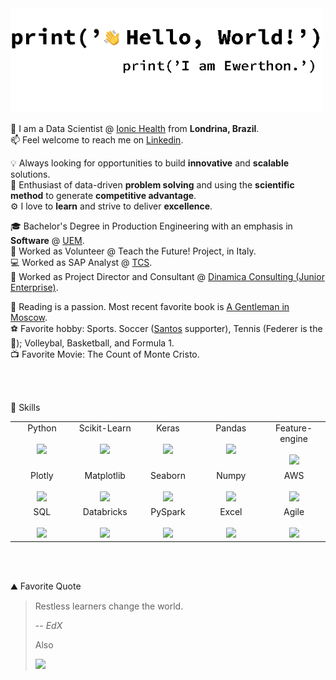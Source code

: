 <img src="https://github.com/ewerthonk/ewerthonk/blob/main/hi.gif" width="500px" />

🚩 I am a Data Scientist @ [Ionic Health](https://www.ionic.health) from **Londrina, Brazil**. \
📫 Feel welcome to reach me on [Linkedin](https://www.linkedin.com/in/ewerthonkutz/?locale=en_US).

💡 Always looking for opportunities to build **innovative** and **scalable** solutions. \
🧐 Enthusiast of data-driven **problem solving** and using the **scientific method** to generate **competitive advantage**. \
⚙️ I love to **learn** and strive to deliver **excellence**.

🎓 Bachelor's Degree in Production Engineering with an emphasis in **Software** @ [UEM](http://www.dep.uem.br/index.php?option=com_content&view=article&id=57&Itemid=131). \
🚩 Worked as Volunteer @ Teach the Future! Project, in Italy. \
💻 Worked as SAP Analyst @ [TCS](https://www.tcs.com). \
📅 Worked as Project Director and Consultant @ [Dinamica Consulting (Junior Enterprise)]((https://www.dinamicaej.com.br)).

📖 Reading is a passion. Most recent favorite book is [A Gentleman in Moscow](https://www.amazon.com/Gentleman-Moscow-Novel-Amor-Towles/dp/0670026190). \
⚽️ Favorite hobby: Sports. Soccer ([Santos](https://www.santosfc.com.br) supporter), Tennis (Federer is the 🐐); Volleybal, Basketball, and Formula 1. \
📺 Favorite Movie: The Count of Monte Cristo.

<br/>
<br/>

🧰 Skills
<table>
  <tbody>
    <tr valign="top">
       <td width="20%" align="center">
        <span>Python</span><br><br>
        <img height="64px" src="https://cdn.svgporn.com/logos/python.svg">
      </td>
      <td width="20%" align="center">
        <span>Scikit-Learn</span><br><br>
        <img height="64px" src="https://scikit-learn.org/stable/_images/scikit-learn-logo-notext.png">
      </td>
      <td width="20%" align="center">
        <span>Keras</span><br><br>
        <img height="64px" src="https://upload.wikimedia.org/wikipedia/commons/thumb/a/ae/Keras_logo.svg/2048px-Keras_logo.svg.png">
      </td>
      <td width="20%" align="center">
        <span>Pandas</span><br><br>
        <img height="64px" src="https://pandas.pydata.org/static/img/pandas.svg">
      </td>
      <td width="20%" align="center">
        <span>Feature-engine</span><br><br>
        <img height="64px" src="https://feature-engine.readthedocs.io/en/latest/_images/FeatureEngine.png">
      </td>
    </tr>
    <tr valign="top">
       <td width="20%" align="center">
        <span>Plotly</span><br><br>
        <img height="64px" src="https://plotly.com/all_static/images/icon-dash.png">
      </td>
      <td width="20%" align="center">
        <span>Matplotlib</span><br><br>
        <img height="64px" src="https://upload.wikimedia.org/wikipedia/commons/thumb/0/01/Created_with_Matplotlib-logo.svg/2048px-Created_with_Matplotlib-logo.svg.png">
      </td>
      <td width="20%" align="center">
        <span>Seaborn</span><br><br>
        <img height="64px" src="https://seaborn.pydata.org/_images/logo-mark-lightbg.svg">
      </td>
      <td width="20%" align="center">
        <span>Numpy</span><br><br>
        <img height="64px" src="https://numpy.org/images/logo.svg">
      </td>
      <td width="20%" align="center">
        <span>AWS</span><br><br>
        <img height="64px" src="https://upload.wikimedia.org/wikipedia/commons/thumb/9/93/Amazon_Web_Services_Logo.svg/1280px-Amazon_Web_Services_Logo.svg.png">
      </td>
    </tr>
    </tr>
    <tr valign="top">
       <td width="20%" align="center">
        <span>SQL</span><br><br>
        <img height="64px" src="https://seeklogo.com/images/A/azure-sql-logo-3AE930D2AF-seeklogo.com.png">
      </td>
      <td width="20%" align="center">
        <span>Databricks</span><br><br>
        <img height="64px" src="https://s3.us-east-1.amazonaws.com/accredible_temp_credential_images/16002836894132567677717491881160.png">
      </td>
      <td width="20%" align="center">
        <span>PySpark</span><br><br>
        <img height="64px" src="https://miro.medium.com/max/1400/1*qgkjkj6BLVS1uD4mw_sTEg.png">
      </td>
      <td width="20%" align="center">
        <span>Excel</span><br><br>
        <img height="64px" src="https://upload.wikimedia.org/wikipedia/commons/thumb/3/34/Microsoft_Office_Excel_%282019–present%29.svg/2203px-Microsoft_Office_Excel_%282019–present%29.svg.png">
      </td>
      <td width="20%" align="center">
        <span>Agile</span><br><br>
        <img height="64px" src="https://cdn.worldvectorlogo.com/logos/scrumorg-1.svg">
      </td>
    </tr>
  </tbody>
</table>

<br/>
<br/>

⛰ Favorite Quote
> Restless learners change the world.
> 
> -- <cite>EdX</cite>
>
> Also
> 
> <img src="https://pbs.twimg.com/media/EaAfr6lXsAIg5p5?format=jpg&name=4096x4096" width="300px" />

